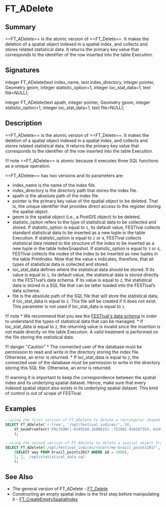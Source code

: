 # FT_ADelete

## Summary

==FT_ADelete== is the atomic version of ==FT_Delete==. It makes the deletion of a spatial object indexed in a spatial index, and collects and stores related statistical data. It returns the primary key value that corresponds to the identifier of the row inserted into the table Execution.

## Signatures

integer <span class="function">FT_ADelete</span>(text <span class="param">index_name</span>, text <span class="param">index_directory</span>, integer <span class="param">pointer</span>, Geometry <span class="param">geom</span>, integer <span class="param">statistic_option=1</span>, integer <span class="param">loc_stat_data=1</span>, text <span class="param">file=NULL</span>);

integer <span class="function">FT_ADelete</span>(text <span class="param">apath</span>, integer <span class="param">pointer</span>, Geometry <span class="param">geom</span>, integer <span class="param">statistic_option=1</span>, integer <span class="param">loc_stat_data=1</span>, text <span class="param">file=NULL</span>);

## Description

==FT_ADelete== is the atomic version of ==FT_Delete==. It makes the deletion of a spatial object indexed in a spatial index, and collects and stores related statistical data. It returns the primary key value that corresponds to the identifier of the row inserted into the table Execution.

!!! note
	==FT_ADelete== is atomic because it executes three SQL functions as a unique operation.

==FT_ADelete== has two versions and its parameters are:

* <span class="param">index_name</span> is the name of the index file.
* <span class="param">index_directory</span> is the directory path that stores the index file.
* <span class="param">apath</span> is the absolute path of the index file.
* <span class="param">pointer</span> is the primary key value of the spatial object to be deleted. That is, the unique identifier that provides direct access to the register storing the spatial object.
* <span class="param">geom</span> is the spatial object (i.e., a PostGIS object) to be deleted.
* <span class="param">statistic_option</span> refers to the type of statistical data to be collected and stored. If <span class="param">statistic_option</span> is equal to ``1``, its default value, FESTIval collects standard statistical data to be inserted as a new tuple in the table Execution. If <span class="param">statistic_option</span> is equal to ``2`` or ``4``, FESTIval collects statistical data related to the structure of the index to be inserted as a new tuple in the table IndexSnapshot. If <span class="param">statistic_option</span> is equal to ``3`` or ``4``, FESTIval collects the nodes of the index to be inserted as new tuples in the table PrintIndex. Note that the value ``4`` indicates, therefore, that all types of statistical data is collected and stored.
* <span class="param">loc_stat_data</span> defines where the statistical data should be stored. If its value is equal to ``1``, its default value, the statistical data is stored directly in the FESTIval’s data schema. If its value is equal to ``2``, the statistical data is stored in a SQL file that can be latter loaded into the FESTIval’s data schema.
* <span class="param">file</span> is the absolute path of the SQL file that will store the statistical data, if <span class="param">loc_stat_data</span> is equal to ``2``. This file will be created if it does not exist. This parameter is not used if <span class="param">loc_stat_data</span> is equal to ``1``.

!!! note
	* We recommend that you see the [FESTIval's data schema](../../data_schema/overview) in order to understand the types of statistical data that can be managed.
	* If <span class="param">loc_stat_data</span> is equal to ``2``, the returning value is invalid since the insertion is not made directly on the table Execution. A valid treatment is performed on the file storing the statistical data.

!!! danger "Caution"
	 * The connected user of the database must be permission to read and write in the directory storing the index file. Otherwise, an error is returned.
	 * If <span class="param">loc_stat_data</span> is equal to ``2``, the connected user of the database must be permission to write in the directory storing this SQL file. Otherwise, an error is returned.

!!! warning
	It is important to keep the correspondence between the spatial index and its underlying spatial dataset. Hence, make sure that every indexed spatial object also exists in its underlying spatial dataset. This kind of control is out of scope of FESTIval.

## Examples

``` SQL
--using the first version of FT_ADelete to delete a rectangular shaped object. It employs the default values of statistical data.
SELECT FT_ADelete('r-tree', '/opt/festival_indices/', 50, 
	ST_GeomFromText('POLYGON((-6349160.26886151 -751965.038197354,-6349160.26886151 -606557.85245731,-6211936.96741955 -606557.85245731,-6211936.96741955 -751965.038197354,-6349160.26886151 -751965.038197354))', 3857)
	);

--using the second version of FT_ADelete to delete a spatial object from a spatial index. It informs specific information for collecting statistical data
SELECT FT_ADelete('/opt/festival_indices/rstartree-brazil_points2017', 1000, 
	(SELECT way FROM brazil_points2017 WHERE id = 1000),
	2, 2, '/opt/statistical_data.sql'
	);
```

## See Also

* The general version of FT_ADelete - [FT_Delete](../ft_delete)
* Constructing an empty spatial index is the first step before manipulating it - [FT_CreateEmptySpatialIndex](../ft_createemptyspatialindex)
